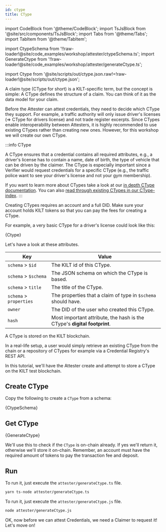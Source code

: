 ```yaml
---
id: ctype
title: CType
---
```


import CodeBlock from '@theme/CodeBlock';
import TsJsBlock from '@site/src/components/TsJsBlock';
import Tabs from '@theme/Tabs';
import TabItem from '@theme/TabItem';

import CtypeSchema from '!!raw-loader!@site/code_examples/workshop/attester/ctypeSchema.ts';
import GenerateCtype from '!!raw-loader!@site/code_examples/workshop/attester/generateCtype.ts';

<!-- Taken from https://github.com/webpack-contrib/raw-loader/issues/91#issuecomment-648830498 -->
import Ctype from '@site/scripts/out/ctype.json.raw!=!raw-loader!@site/scripts/out/ctype.json';

A claim type (CType for short) is a KILT-specific term, but the concept is simple:
A CType defines the structure of a claim.
You can think of it as the data model for your claim.


Before the <span className="label-role attester">Attester</span> can attest credentials, they need to decide which CType they support.
For example, a traffic authority will only issue driver's licenses (=> CType for drivers license) and not trade register excerpts.
Since CTypes enable interoperability between Attesters, it is highly recommended to use existing CTypes rather than creating new ones.
However, for this workshop we will create our own CType.

:::info CType

A CType ensures that a credential contains all required attributes, e.g., a driver's license has to contain a name, date of birth, the type of vehicle that can be driven by the claimer.
The CType is especially important since a Verifier would request credentials for a specific CType (e.g., the traffic police want to see your driver's license and not your gym membership).

If you want to learn more about CTypes take a look at our [in depth CType documentation](/docs/concepts/credentials/ctypes).
You can also [read through existing CTypes in our CType-index](https://github.com/KILTprotocol/ctype-index).
:::

Creating CTypes requires an account and a full DID.
Make sure your account holds KILT tokens so that you can pay the fees for creating a CType.

For example, a very basic CType for a driver's license could look like this:

<CodeBlock className="language-json">
  {Ctype}
</CodeBlock>

Let's have a look at these attributes.

| Key                     | Value                                                                    |
| ----------------------- | ------------------------------------------------------------------------ |
| `schema` > `$id`        | The KILT id of this CType.                                               |
| `schema` > `$schema`    | The JSON schema on which the CType is based.                             |
| `schema` > `title`      | The title of the CType.                                                  |
| `schema` > `properties` | The properties that a claim of type in `$schema` should have.            |
| `owner`                 | The DID of the user who created this CType.                              |
| `hash`                  | Most important attribute, the hash is the CType's **digital footprint**. |

A CType is stored on the KILT blockchain.

In a real-life setup, a user would simply retrieve an existing CType from the chain or a repository of CTypes for example via a Credential Registry's REST API.

In this tutorial, we'll have the <span className="label-role attester">Attester</span> create and attempt to store a CType on the KILT test blockchain.

## Create CType

Copy the following to create a `CType` from a schema:

<TsJsBlock fileName="attester/ctypeSchema">
  {CtypeSchema}
</TsJsBlock>

## Get CType

<TsJsBlock fileName="attester/generateCtype">
  {GenerateCtype}
</TsJsBlock>

We'll use this to check if the `CType` is on-chain already.
If yes we'll return it, otherwise we'll store it on-chain.
Remember, an account must have the required amount of tokens to pay the transaction fee and deposit.

## Run

<Tabs groupId="ts-js-choice">
  <TabItem value='ts' label='Typescript' default>

<Tabs groupId="ts-js-choice">
  <TabItem value='ts' label='Typescript' default>

  To run it, just execute the `attester/generateCtype.ts` file.

  ```bash
  yarn ts-node attester/generateCtype.ts
  ```

  </TabItem>
  <TabItem value='js' label='Javascript' default>

  To run it, just execute the `attester/generateCtype.js` file.

  ```bash
  node attester/generateCtype.js
  ```

  </TabItem>
</Tabs>

OK, now before we can attest Credentials, we need a <span className="label-role claimer">Claimer</span> to request it! Let's move on!
